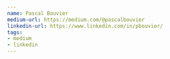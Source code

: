 ```yaml
---
name: Pascal Bouvier
medium-url: https://medium.com/@pascalbouvier
linkedin-url: https://www.linkedin.com/in/pbouvier/
tags:
- medium
- linkedin
---
```

